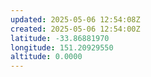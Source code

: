 ```yaml
---
updated: 2025-05-06 12:54:08Z
created: 2025-05-06 12:54:00Z
latitude: -33.86881970
longitude: 151.20929550
altitude: 0.0000
---
```


